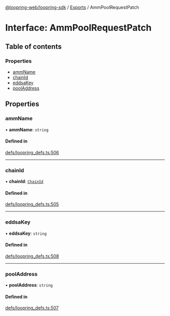 [@loopring-web/loopring-sdk](../README.md) / [Exports](../modules.md) / AmmPoolRequestPatch

# Interface: AmmPoolRequestPatch

## Table of contents

### Properties

- [ammName](AmmPoolRequestPatch.md#ammname)
- [chainId](AmmPoolRequestPatch.md#chainid)
- [eddsaKey](AmmPoolRequestPatch.md#eddsakey)
- [poolAddress](AmmPoolRequestPatch.md#pooladdress)

## Properties

### ammName

• **ammName**: `string`

#### Defined in

[defs/loopring_defs.ts:506](https://github.com/Loopring/loopring_sdk/blob/81e0b16/src/defs/loopring_defs.ts#L506)

___

### chainId

• **chainId**: [`ChainId`](../enums/ChainId.md)

#### Defined in

[defs/loopring_defs.ts:505](https://github.com/Loopring/loopring_sdk/blob/81e0b16/src/defs/loopring_defs.ts#L505)

___

### eddsaKey

• **eddsaKey**: `string`

#### Defined in

[defs/loopring_defs.ts:508](https://github.com/Loopring/loopring_sdk/blob/81e0b16/src/defs/loopring_defs.ts#L508)

___

### poolAddress

• **poolAddress**: `string`

#### Defined in

[defs/loopring_defs.ts:507](https://github.com/Loopring/loopring_sdk/blob/81e0b16/src/defs/loopring_defs.ts#L507)
